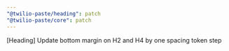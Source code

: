 ```yaml
---
"@twilio-paste/heading": patch
"@twilio-paste/core": patch
---
```


[Heading] Update bottom margin on H2 and H4 by one spacing token step
